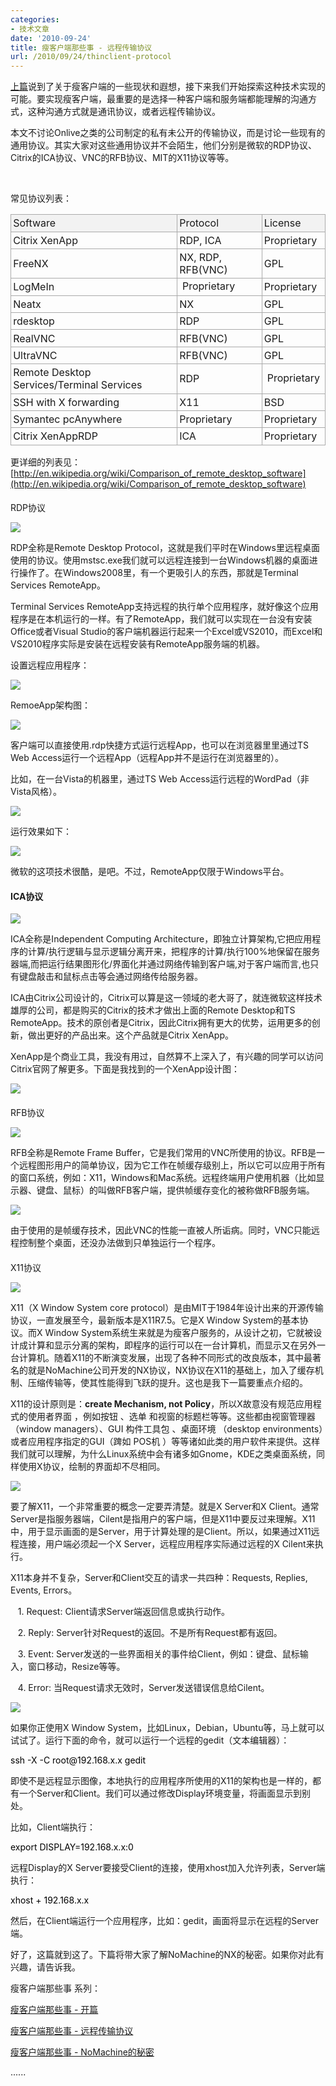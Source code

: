 ```yaml
---
categories:
- 技术文章
date: '2010-09-24'
title: 瘦客户端那些事 - 远程传输协议
url: /2010/09/24/thinclient-protocol
---
```


  
[上篇](http://www.cnblogs.com/coderzh/archive/2010/09/11/thincilent.html)说到了关于瘦客户端的一些现状和遐想，接下来我们开始探索这种技术实现的可能。要实现瘦客户端，最重要的是选择一种客户端和服务端都能理解的沟通方式，这种沟通方式就是通讯协议，或者远程传输协议。

本文不讨论Onlive之类的公司制定的私有未公开的传输协议，而是讨论一些现有的通用协议。其实大家对这些通用协议并不会陌生，他们分别是微软的RDP协议、Citrix的ICA协议、VNC的RFB协议、MIT的X11协议等等。

&nbsp;

常见协议列表： 

<table style="border: 1px none #aaaaaa;" cellpadding="2" cellspacing="0" width="600">
     <tbody>
         <tr>
             <td style="padding: 0.2em; border: 1px solid #aaaaaa; background: none repeat scroll 0pt 0pt #f2f2f2;">Software </td>
             <td style="padding: 0.2em; border: 1px solid #aaaaaa; background: none repeat scroll 0pt 0pt #f2f2f2;">Protocol </td>
             <td style="padding: 0.2em; border: 1px solid #aaaaaa; background: none repeat scroll 0pt 0pt #f2f2f2;">License </td>
         </tr>
         <tr>
             <td style="padding: 0.2em; border: 1px solid #aaaaaa;">Citrix XenApp</td>
             <td style="padding: 0.2em; border: 1px solid #aaaaaa;">RDP, ICA </td>
             <td style="padding: 0.2em; border: 1px solid #aaaaaa;">Proprietary</td>
         </tr>
         <tr>
             <td style="padding: 0.2em; border: 1px solid #aaaaaa;">FreeNX </td>
             <td style="padding: 0.2em; border: 1px solid #aaaaaa;">NX, RDP, RFB(VNC) </td>
             <td style="padding: 0.2em; border: 1px solid #aaaaaa;">GPL </td>
         </tr>
         <tr>
             <td style="padding: 0.2em; border: 1px solid #aaaaaa;">LogMeIn</td>
             <td style="border: 1px solid #aaaaaa;"  padding:0.2em;="">Proprietary</td>
             <td style="padding: 0.2em; border: 1px solid #aaaaaa;">Proprietary</td>
         </tr>
         <tr>
             <td style="padding: 0.2em; border: 1px solid #aaaaaa;">Neatx</td>
             <td style="padding: 0.2em; border: 1px solid #aaaaaa;">NX</td>
             <td style="padding: 0.2em; border: 1px solid #aaaaaa;">GPL</td>
         </tr>
         <tr>
             <td style="padding: 0.2em; border: 1px solid #aaaaaa;">rdesktop</td>
             <td style="padding: 0.2em; border: 1px solid #aaaaaa;">RDP</td>
             <td style="padding: 0.2em; border: 1px solid #aaaaaa;">GPL </td>
         </tr>
         <tr>
             <td style="padding: 0.2em; border: 1px solid #aaaaaa;">RealVNC</td>
             <td style="padding: 0.2em; border: 1px solid #aaaaaa;">RFB(VNC)</td>
             <td style="padding: 0.2em; border: 1px solid #aaaaaa;">GPL </td>
         </tr>
         <tr>
             <td style="padding: 0.2em; border: 1px solid #aaaaaa;">UltraVNC</td>
             <td style="padding: 0.2em; border: 1px solid #aaaaaa;">RFB(VNC)</td>
             <td style="padding: 0.2em; border: 1px solid #aaaaaa;">GPL </td>
         </tr>
         <tr>
             <td style="padding: 0.2em; border: 1px solid #aaaaaa;">Remote Desktop Services/Terminal Services</td>
             <td style="padding: 0.2em; border: 1px solid #aaaaaa;">RDP</td>
             <td style="border: 1px solid #aaaaaa;">Proprietary </td>
         </tr>
         <tr>
             <td style="padding: 0.2em; border: 1px solid #aaaaaa;">SSH with X forwarding</td>
             <td style="padding: 0.2em; border: 1px solid #aaaaaa;">X11</td>
             <td style="padding: 0.2em; border: 1px solid #aaaaaa;">BSD</td>
         </tr>
         <tr>
             <td style="padding: 0.2em; border: 1px solid #aaaaaa;">Symantec pcAnywhere</td>
             <td style="padding: 0.2em; border: 1px solid #aaaaaa;">Proprietary </td>
             <td style="padding: 0.2em; border: 1px solid #aaaaaa;">Proprietary </td>
         </tr>
         <tr>
             <td style="padding: 0.2em; border: 1px solid #aaaaaa;">Citrix XenAppRDP</td>
             <td style="padding: 0.2em; border: 1px solid #aaaaaa;">ICA </td>
             <td style="padding: 0.2em; border: 1px solid #aaaaaa;">Proprietary </td>
         </tr>
     </tbody>
</table>

更详细的列表见：[http://en.wikipedia.org/wiki/Comparison_of_remote_desktop_software](http://en.wikipedia.org/wiki/Comparison_of_remote_desktop_software)

#### 

RDP协议

![](http://images.cnblogs.com/cnblogs_com/coderzh/Remote_desktop_connection_icon.PNG)

RDP全称是Remote Desktop Protocol，这就是我们平时在Windows里远程桌面使用的协议。使用mstsc.exe我们就可以远程连接到一台Windows机器的桌面进行操作了。在Windows2008里，有一个更吸引人的东西，那就是<span id="ctl00_MainContentPlaceholder_ctl01_ctl00_lblEntry">Terminal Services RemoteApp。

<span id="ctl00_MainContentPlaceholder_ctl01_ctl00_lblEntry">Terminal Services RemoteApp</span>支持远程的执行单个应用程序，就好像这个应用程序是在本机运行的一样。有了RemoteApp，我们就可以实现在一台没有安装Office或者Visual Studio的客户端机器运行起来一个Excel或VS2010，而Excel和VS2010程序实际是安装在远程安装有RemoteApp服务端的机器。

设置远程应用程序：

![](http://images.cnblogs.com/cnblogs_com/coderzh/remoteapp-create.png)

RemoeApp架构图：

![](http://images.cnblogs.com/cnblogs_com/coderzh/rdp.gif)

客户端可以直接使用.rdp快捷方式运行远程App，也可以</span><span id="ctl00_MainContentPlaceholder_ctl01_ctl00_lblEntry">在浏览器里里</span><span id="ctl00_MainContentPlaceholder_ctl01_ctl00_lblEntry">通过TS Web Access运行一个远程App（远程App并不是运行在浏览器里的）。

比如，在一台Vista的机器里，通过TS Web Access运行远程的WordPad（非Vista风格）。

![](http://images.cnblogs.com/cnblogs_com/coderzh/remoteapp-web.jpg)

运行效果如下：

![](http://images.cnblogs.com/cnblogs_com/coderzh/remoteapp-example.jpg)

微软的这项技术很酷，是吧。不过，RemoteApp仅限于Windows平台。

</span>

#### ICA协议

![](http://images.cnblogs.com/cnblogs_com/coderzh/citrix_logo.jpg)

ICA全称是Independent Computing Architecture，即独立计算架构,它把应用程序的计算/执行逻辑与显示逻辑分离开来，把程序的计算/执行100%地保留在服务器端,而把运行结果图形化/界面化并通过网络传输到客户端,对于客户端而言,也只有键盘敲击和鼠标点击等会通过网络传给服务器。

ICA由Citrix公司设计的，Citrix可以算是这一领域的老大哥了，就连微软这样技术雄厚的公司，都是购买的Citrix的技术才做出上面的Remote Desktop和TS RemoteApp。技术的原创者是Citrix，因此Citrix拥有更大的优势，运用更多的创新，做出更好的产品出来。这个产品就是Citrix XenApp。

XenApp是个商业工具，我没有用过，自然算不上深入了，有兴趣的同学可以访问Citrix官网了解更多。下面是我找到的一个XenApp设计图：

![](http://images.cnblogs.com/cnblogs_com/coderzh/XenApp.gif)

#### 

RFB协议

![](http://images.cnblogs.com/cnblogs_com/coderzh/Vnc_logo.png)

RFB全称是Remote Frame Buffer，它是我们常用的VNC所使用的协议。RFB是一个远程图形用户的简单协议，因为它工作在帧缓存级别上，所以它可以应用于所有的窗口系统，例如：X11，Windows和Mac系统。远程终端用户使用机器（比如显示器、键盘、鼠标）的叫做RFB客户端，提供帧缓存变化的被称做RFB服务端。

![](http://images.cnblogs.com/cnblogs_com/coderzh/rfb.jpg)

由于使用的是帧缓存技术，因此VNC的性能一直被人所诟病。同时，VNC只能远程控制整个桌面，还没办法做到只单独运行一个程序。

#### 
X11协议

![](http://images.cnblogs.com/cnblogs_com/coderzh/100px-X11.svg.png)

X11（X Window System core protocol）是由MIT于1984年设计出来的开源传输协议，一直发展至今，最新版本是X11R7.5。它是X Window System的基本协议。而X Window System系统生来就是为瘦客户服务的，从设计之初，它就被设计成计算和显示分离的架构，即程序的运行可以在一台计算机，而显示又在另外一台计算机。随着X11的不断演变发展，出现了各种不同形式的改良版本，其中最著名的就是NoMachine公司开发的NX协议，NX协议在X11的基础上，加入了缓存机制、压缩传输等，使其性能得到飞跃的提升。这也是我下一篇要重点介绍的。

X11的设计原则是：**create Mechanism, not Policy**，所以X故意没有规范应用程式的使用者界面 ，例如按钮 、选单 和视窗的标题栏等等。这些都由视窗管理器 （window managers）、GUI 构件工具包 、桌面环境 （desktop environments）或者应用程序指定的GUI（䠋如 POS机 ）等等诸如此类的用户软件来提供。这样我们就可以理解，为什么Linux系统中会有诸多如Gnome，KDE之类桌面系统，同样使用X协议，绘制的界面却不尽相同。

![](http://images.cnblogs.com/cnblogs_com/coderzh/x11.jpg)

要了解X11，一个非常重要的概念一定要弄清楚。就是X Server和X Client。通常Server是指服务器端，Cilent是指用户的客户端，但是X11中要反过来理解。X11中，用于显示画面的是Server，用于计算处理的是Client。所以，如果通过X11远程连接，用户端必须起一个X Server，远程应用程序实际通过远程的X Cilent来执行。

X11本身并不复杂，Server和Client交互的请求一共四种：Requests, Replies, Events, Errors。

&nbsp;&nbsp; 1. Request: Client请求Server端返回信息或执行动作。

&nbsp;&nbsp; 2. Reply: Server针对Request的返回。不是所有Request都有返回。

&nbsp;&nbsp; 3. Event: Server发送的一些界面相关的事件给Client，例如：键盘、鼠标输入，窗口移动，Resize等等。

&nbsp;&nbsp; 4. Error: 当Request请求无效时，Server发送错误信息给Cilent。

![](http://images.cnblogs.com/cnblogs_com/coderzh/200px-Xcore-overview.svg.png)

如果你正使用X Window System，比如Linux，Debian，Ubuntu等，马上就可以试试了。运行下面的命令，就可以运行一个远程的gedit（文本编辑器）：

<div class="cnblogs_code">
<div><span style="color: #000000;">ssh&nbsp;</span><span style="color: #000000;">-</span><span style="color: #000000;">X&nbsp;</span><span style="color: #000000;">-</span><span style="color: #000000;">C&nbsp;root</span><span style="color: #000000;">@</span><span style="color: #000000;">192.168</span><span style="color: #000000;">.x.x&nbsp;gedit</span></div>
</div>

即使不是远程显示图像，本地执行的应用程序所使用的X11的架构也是一样的，都有一个Server和Client。我们可以通过修改Display环境变量，将画面显示到别处。

比如，Client端执行：

<div class="cnblogs_code">
<div><span style="color: #000000;">export&nbsp;DISPLAY</span><span style="color: #000000;">=</span><span style="color: #000000;">192.168</span><span style="color: #000000;">.x.x:</span><span style="color: #000000;">0</span></div>
</div>

远程Display的X Server要接受Client的连接，使用xhost加入允许列表，Server端执行：

<div class="cnblogs_code">
<div><span style="color: #000000;">xhost&nbsp;</span><span style="color: #000000;">+</span><span style="color: #000000;">&nbsp;</span><span style="color: #000000;">192.168</span><span style="color: #000000;">.x.x</span></div>
</div>

然后，在Client端运行一个应用程序，比如：gedit，画面将显示在远程的Server端。

好了，这篇就到这了。下篇将带大家了解NoMachine的NX的秘密。如果你对此有兴趣，请告诉我。

瘦客户端那些事 系列：
  
[瘦客户端那些事 - 开篇](http://www.cnblogs.com/coderzh/archive/2010/09/11/thincilent.html)

<span>[瘦客户端那些事 - 远程传输协议](http://www.cnblogs.com/coderzh/archive/2010/09/24/thinclient-protocol.html)</span>

<span>[瘦客户端那些事 - NoMachine的秘密](http://www.cnblogs.com/coderzh/archive/2010/10/07/thinclient-secret-of-nomachine.html)</span><span></span>

......